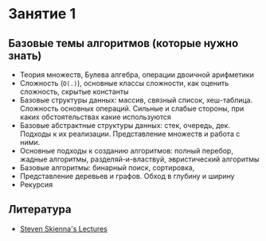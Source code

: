 # Занятие 1

## Базовые темы алгоритмов (которые нужно знать)

- Теория множеств, Булева алгебра, операции двоичной арифметики
- Сложность (`O(.)`), основные классы сложности, как оценить сложность, скрытые константы
- Базовые структуры данных: массив, связный список, хеш-таблица. Сложность основных операций. Сильные и слабые стороны, при каких обстоятельствах какие используются
- Базовые абстрактные структуры данных: стек, очередь, дек. Подходы к их реализации. Представление множеств и работа с ними.
- Основные подходы к созданию алгоритмов: полный перебор, жадные алгоритмы, разделяй-и-властвуй, эвристический алгоритмы
- Базовые алгоритмы: бинарный поиск, сортировка,
- Представление деревьев и графов. Обход в глубину и ширину
- Рекурсия

## Литература

- [Steven Skienna's Lectures](http://www3.cs.stonybrook.edu/~algorith/video-lectures/)
